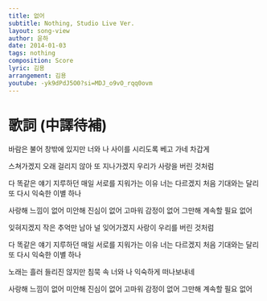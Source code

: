 ```yaml
---
title: 없어
subtitle: Nothing, Studio Live Ver.
layout: song-view
author: 윤하
date: 2014-01-03
tags: nothing
composition: Score
lyric: 김용
arrangement: 김용
youtube: -yk9dPdJ5O0?si=MDJ_o9vO_rqq0ovm
---
```


# 歌詞 (中譯待補)

바람은 불어 창밖에 있지만
너와 나 사이를 시리도록 베고 가네 차갑게

스쳐가겠지 오래 걸리지 않아
또 지나가겠지 우리가 사랑을 버린 것처럼

다 똑같은 얘기 지루하던
매일 서로를 지워가는 이유
너는 다르겠지 처음 기대와는 달리
또 다시 익숙한 이별 하나

사랑해 느낌이 없어 미안해 진심이 없어
고마워 감정이 없어 그만해 계속할 필요 없어

잊혀지겠지 작은 추억만 남아
널 잊어가겠지 사랑이 우리를 버린 것처럼

다 똑같은 얘기 지루하던
매일 서로를 지워가는 이유
너는 다르겠지 처음 기대와는 달리
또 다시 익숙한 이별 하나

노래는 흘러 들리진 않지만
침묵 속 너와 나 익숙하게 떠나보내네

사랑해 느낌이 없어 미안해 진심이 없어
고마워 감정이 없어 그만해 계속할 필요 없어
